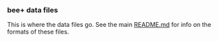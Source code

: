 ### bee+ data files

This is where the data files go. See the main [README.md](/README.md) for info on the formats of these files.

